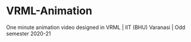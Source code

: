 # VRML-Animation
One minute animation video designed in VRML | IIT (BHU) Varanasi | Odd semester 2020-21
